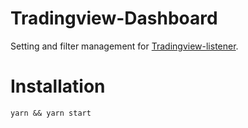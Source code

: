 # Tradingview-Dashboard
Setting and filter management for [Tradingview-listener](http://tacyarg.com).


# Installation
```
yarn && yarn start
```
